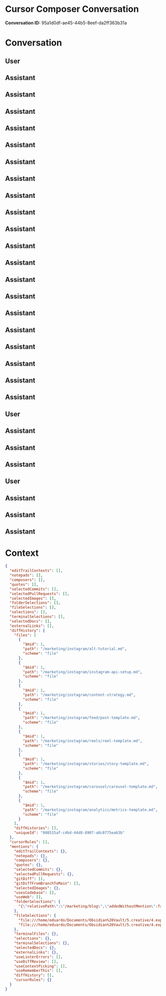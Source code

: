 # Cursor Composer Conversation

**Conversation ID:** 95a1d0df-ae45-44b5-8eef-da2ff363b31a

# Conversation

## User



## Assistant



## Assistant



## Assistant



## Assistant



## Assistant



## Assistant



## Assistant



## Assistant



## Assistant



## Assistant



## Assistant



## Assistant



## Assistant



## Assistant



## Assistant



## Assistant



## Assistant



## Assistant



## Assistant



## Assistant



## User



## Assistant



## Assistant



## Assistant



## User



## Assistant



## Assistant



## Assistant



# Context

```json
{
  "editTrailContexts": [],
  "notepads": [],
  "composers": [],
  "quotes": [],
  "selectedCommits": [],
  "selectedPullRequests": [],
  "selectedImages": [],
  "folderSelections": [],
  "fileSelections": [],
  "selections": [],
  "terminalSelections": [],
  "selectedDocs": [],
  "externalLinks": [],
  "diffHistory": {
    "files": [
      {
        "$mid": 1,
        "path": "/marketing/instagram/alt-tutorial.md",
        "scheme": "file"
      },
      {
        "$mid": 1,
        "path": "/marketing/instagram/instagram-api-setup.md",
        "scheme": "file"
      },
      {
        "$mid": 1,
        "path": "/marketing/instagram/content-strategy.md",
        "scheme": "file"
      },
      {
        "$mid": 1,
        "path": "/marketing/instagram/feed/post-template.md",
        "scheme": "file"
      },
      {
        "$mid": 1,
        "path": "/marketing/instagram/reels/reel-template.md",
        "scheme": "file"
      },
      {
        "$mid": 1,
        "path": "/marketing/instagram/stories/story-template.md",
        "scheme": "file"
      },
      {
        "$mid": 1,
        "path": "/marketing/instagram/carousel/carousel-template.md",
        "scheme": "file"
      },
      {
        "$mid": 1,
        "path": "/marketing/instagram/analytics/metrics-template.md",
        "scheme": "file"
      }
    ],
    "diffHistories": [],
    "uniqueId": "808515af-c4bd-44d8-8907-a0c0775ea63b"
  },
  "cursorRules": [],
  "mentions": {
    "editTrailContexts": {},
    "notepads": {},
    "composers": {},
    "quotes": {},
    "selectedCommits": {},
    "selectedPullRequests": {},
    "gitDiff": [],
    "gitDiffFromBranchToMain": [],
    "selectedImages": {},
    "usesCodebase": [],
    "useWeb": [],
    "folderSelections": {
      "{\"relativePath\":\"/marketing/blog\",\"addedWithoutMention\":false}": []
    },
    "fileSelections": {
      "file:///home/eduardo/Documents/Obsidian%20Vault/5.creative/4.experiments/functional-transform/marketing/instagram/alt-tutorial.md": [],
      "file:///home/eduardo/Documents/Obsidian%20Vault/5.creative/4.experiments/functional-transform/marketing/instagram/instagram-api-setup.md": []
    },
    "terminalFiles": {},
    "selections": {},
    "terminalSelections": {},
    "selectedDocs": {},
    "externalLinks": {},
    "useLinterErrors": [],
    "useDiffReview": [],
    "useContextPicking": [],
    "useRememberThis": [],
    "diffHistory": [],
    "cursorRules": {}
  }
}
```

